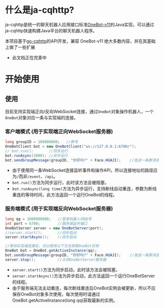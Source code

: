 # 什么是ja-cqhttp?

ja-cqhttp是统一的聊天机器人应用接口标准[OneBot-v11](https://11.onebot.dev/)的Java实现，可以通过ja-cqhttp快速构建Java平台的聊天机器人程序。

本项目基于[go-cqhttp](https://github.com/Mrs4s/go-cqhttp)的API开发，兼容 OneBot-v11 绝大多数内容，并在其基础上做了一些扩展

 - 此文档正在完善中

# 开始使用

## 使用

目前支持实现端正向/反向WebSocket连接，通过`OneBot`对象操作机器人，一个`OneBot`对象对应一条与实现端的连接。

### 客户端模式 (用于实现端正向WebSocket服务器)

```java
long groupID = 100000000;   //群号
OneBotClient bot = new OneBotClient("ws://127.0.0.1:6700/");
// bot.run();       //同步运行
bot.runAsync(3000); //异步运行
bot.sendGroupMessage(groupID, "你好吗?" + Face.HUAJI);    //发送一条群消息
```

- 由于使用同一条WebSocket连接监听事件和操作API，所以连接地址的路径应为`/`而非`/event`、`/api`。
- `bot.run()`方法为同步运行，此时该方法会被阻塞。
- `bot.runAsync(long time)`方法为异步运行，支持断线自动重连，参数为断线重连的等待时间，此方法返回一个运行OneBot的线程。

### 服务端模式 (用于实现端反向WebSocket服务器)

```java
long qq = 1000000000;   //登录机器人的QQ号
int port = 6700;        //服务端监听端口
OneBotServer server = new OneBotServer(port);
//server.start();       //同步启动
server.startAsync();    //异步启动

//等待实现端连接后，可以使用以下方法获取OneBot实例
OneBot bot = OneBot.getActiveInstance(qq);
bot.sendGroupMessage(groupID, "你好吗?" + Face.HUAJI);    //发送一条群消息
server.stop();          //关闭OneBotServer服务器
```

- `server.start()`方法为同步启动，此时该方法会被阻塞。
- `server.startAsync()`方法为异步启动，此方法返回一个运行OneBotServer的线程。
- 由于服务端无法主动重连，每次断线重连后OneBot实例会被更新，所以不应保存OneBot对象多次使用，每次使用时请通过OneBot.getActiveInstance(long qq)获取最新的实例。
